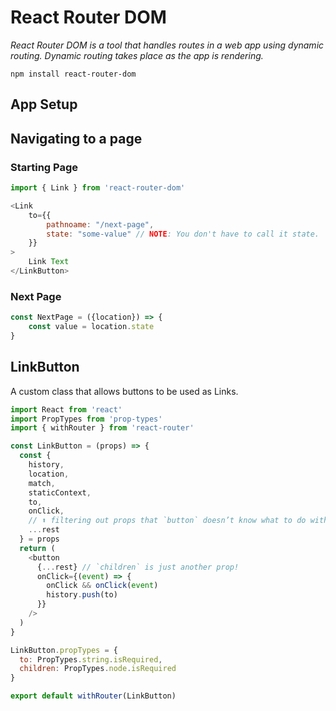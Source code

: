 # React Router DOM

_React Router DOM is a tool that handles routes in a web app using dynamic routing. Dynamic routing takes place as the app is rendering._

```node
npm install react-router-dom
```

## App Setup

## Navigating to a page

### Starting Page

```js
import { Link } from 'react-router-dom'

<Link
    to={{
        pathnoame: "/next-page",
        state: "some-value" // NOTE: You don't have to call it state.
    }}
>
    Link Text
</LinkButton>
```

### Next Page

```jsx
const NextPage = ({location}) => {
    const value = location.state
}
```

## LinkButton

A custom class that allows buttons to be used as Links.

```js
import React from 'react'
import PropTypes from 'prop-types'
import { withRouter } from 'react-router'

const LinkButton = (props) => {
  const {
    history,
    location,
    match,
    staticContext,
    to,
    onClick,
    // ⬆ filtering out props that `button` doesn’t know what to do with.
    ...rest
  } = props
  return (
    <button
      {...rest} // `children` is just another prop!
      onClick={(event) => {
        onClick && onClick(event)
        history.push(to)
      }}
    />
  )
}

LinkButton.propTypes = {
  to: PropTypes.string.isRequired,
  children: PropTypes.node.isRequired
}

export default withRouter(LinkButton)
```
